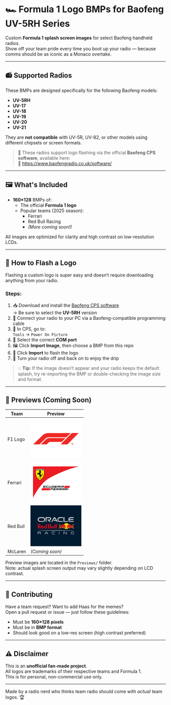 # 🏎️ Formula 1 Logo BMPs for Baofeng UV-5RH Series

Custom **Formula 1 splash screen images** for select Baofeng handheld radios.  
Show off your team pride every time you boot up your radio — because comms should be as iconic as a Monaco overtake.

---

## 📻 Supported Radios

These BMPs are designed specifically for the following Baofeng models:

- **UV-5RH**
- **UV-17**
- **UV-18**
- **UV-19**
- **UV-20**
- **UV-21**

They are **not compatible** with UV-5R, UV-82, or other models using different chipsets or screen formats.

> 🎯 These radios support logo flashing via the official **Baofeng CPS software**, available here:  
> 🔗 https://www.baofengradio.co.uk/software/

---

## 🖼️ What's Included

- **160×128** BMPs of:
  - The official **Formula 1 logo**
  - Popular teams (2025 season):
    - Ferrari
    - Red Bull Racing
    - *(More coming soon!)*

All images are optimized for clarity and high contrast on low-resolution LCDs.

---

## 🔧 How to Flash a Logo

Flashing a custom logo is super easy and doesn’t require downloading anything from your radio.

### Steps:

1. 📥 Download and install the [Baofeng CPS software](https://www.baofengradio.co.uk/software/)  
   → Be sure to select the **UV-5RH** version
2. 🔌 Connect your radio to your PC via a Baofeng-compatible programming cable
3. 🧭 In CPS, go to:  
   `Tools` → `Power On Picture`
4. 📡 Select the correct **COM port**
5. 🖼️ Click **Import Image**, then choose a BMP from this repo
6. 🚀 Click **Import** to flash the logo
7. 🔄 Turn your radio off and back on to enjoy the drip

> 💡 **Tip:** If the image doesn’t appear and your radio keeps the default splash, try re-importing the BMP or double-checking the image size and format.

---

## 👀 Previews (Coming Soon)

| Team      | Preview                        |
|-----------|--------------------------------|
| F1 Logo   | ![F1](Previews/f1.png)         |
| Ferrari   | ![Ferrari](Previews/ferrari.png) |
| Red Bull  | ![Red Bull](Previews/redbull.png) |
| McLaren   | *(Coming soon)*                |

Preview images are located in the `Previews/` folder.  
Note: actual splash screen output may vary slightly depending on LCD contrast.

---

## 🤝 Contributing

Have a team request? Want to add Haas for the memes?  
Open a pull request or issue — just follow these guidelines:

- Must be **160×128 pixels**
- Must be in **BMP format**
- Should look good on a low-res screen (high contrast preferred)

---

## ⚠️ Disclaimer

This is an **unofficial fan-made project**.  
All logos are trademarks of their respective teams and Formula 1.  
This is for personal, non-commercial use only.

---

Made by a radio nerd who thinks team radio should come with *actual* team logos. 🏆
